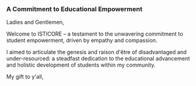 ### A Commitment to Educational Empowerment
Ladies and Gentlemen,

Welcome to ISTICORE – a testament to the unwavering commitment to student empowerment, driven by empathy and compassion.

I aimed to articulate the genesis and raison d'être of disadvantaged and under-resourced: a steadfast dedication to the educational advancement and holistic development of students within my community.



My gift to y'all,